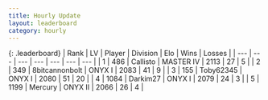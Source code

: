 ```yaml
---
title: Hourly Update
layout: leaderboard
category: hourly
---
```


{: .leaderboard}
| Rank | LV | Player | Division | Elo | Wins | Losses |
| --- | --- | --- | --- | --- | --- | --- |
| <span data-change="0">1</span> | 486 | <span title="ID: 619928">Callisto</span> | MASTER IV | <span data-change="0">2113</span> | <span data-change="0">27</span> | <span data-change="0">5</span> |
| <span data-change="0">2</span> | 349 | <span title="ID: 28271">8bitcannonbolt</span> | ONYX I | <span data-change="0">2083</span> | <span data-change="0">41</span> | <span data-change="0">9</span> |
| <span data-change="0">3</span> | 155 | <span title="ID: 303390">Toby62345</span> | ONYX I | <span data-change="-3">2080</span> | <span data-change="4">51</span> | <span data-change="2">20</span> |
| <span data-change="0">4</span> | 1084 | <span title="ID: 694036">Darkim27</span> | ONYX I | <span data-change="0">2079</span> | <span data-change="0">24</span> | <span data-change="0">3</span> |
| <span data-change="0">5</span> | 1199 | <span title="ID: 692745">Mercury</span> | ONYX II | <span data-change="12">2066</span> | <span data-change="1">26</span> | <span data-change="0">4</span> |